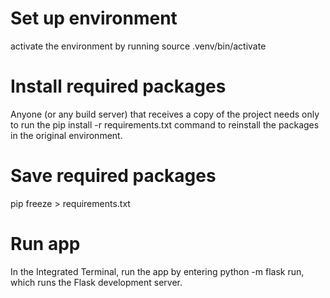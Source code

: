 # Set up environment
activate the environment by running source .venv/bin/activate

# Install required packages
Anyone (or any build server) that receives a copy of the project needs only to run the pip install -r requirements.txt command to reinstall the packages in the original environment.

# Save required packages
pip freeze > requirements.txt

# Run app
In the Integrated Terminal, run the app by entering python -m flask run, which runs the Flask development server.